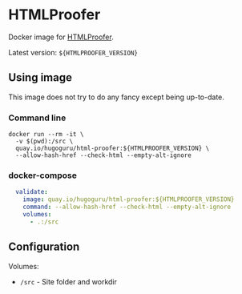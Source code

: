 # HTMLProofer

Docker image for [HTMLProofer](https://github.com/gjtorikian/html-proofer).

Latest version: `${HTMLPROOFER_VERSION}`


## Using image

This image does not try to do any fancy except being up-to-date.


### Command line

```shell
docker run --rm -it \
  -v $(pwd):/src \
  quay.io/hugoguru/html-proofer:${HTMLPROOFER_VERSION} \
  --allow-hash-href --check-html --empty-alt-ignore
```


### docker-compose

```yaml
  validate:
    image: quay.io/hugoguru/html-proofer:${HTMLPROOFER_VERSION}
    command: --allow-hash-href --check-html --empty-alt-ignore
    volumes:
      - .:/src
```


## Configuration

Volumes:

* `/src` - Site folder and workdir
